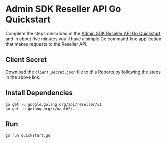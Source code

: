 # Admin SDK Reseller API Go Quickstart

Complete the steps described in the [Admin SDK Reseller API Go Quickstart](https://developers.google.com/admin-sdk/reseller/v1/quickstart/go), and in about five minutes you'll have a simple Go command-line application that makes requests to the Reseller API.

## Client Secret

Download the `client_secret.json` file to this Reports by following the steps in the above link.

## Install Dependencies

```
go get -u google.golang.org/api/reseller/v1
go get -u golang.org/x/oauth2/...
```

## Run

`go run quickstart.go`
